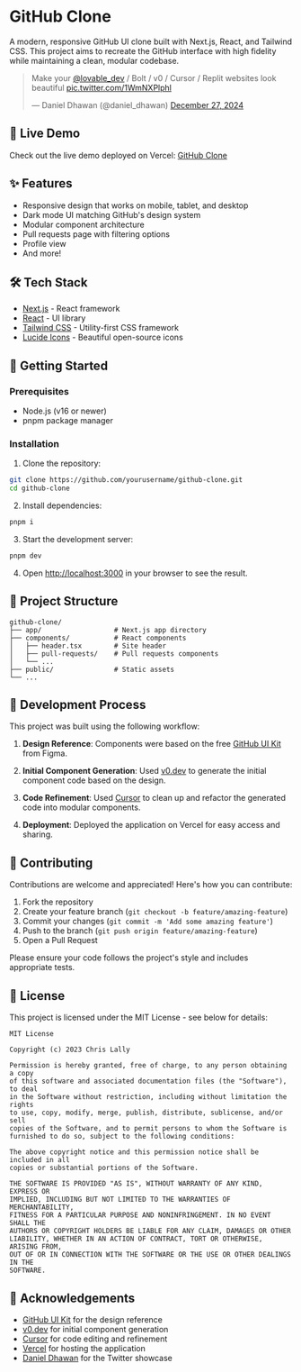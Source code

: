 # GitHub Clone

A modern, responsive GitHub UI clone built with Next.js, React, and Tailwind CSS. This project aims to recreate the GitHub interface with high fidelity while maintaining a clean, modular codebase.

<blockquote class="twitter-tweet"><p lang="en" dir="ltr">Make your <a href="https://twitter.com/lovable_dev?ref_src=twsrc%5Etfw">@lovable_dev</a> / Bolt / v0 / Cursor / Replit websites look beautiful <a href="https://t.co/1WmNXPlphl">pic.twitter.com/1WmNXPlphl</a></p>&mdash; Daniel Dhawan (@daniel_dhawan) <a href="https://twitter.com/daniel_dhawan/status/1872766766910455989?ref_src=twsrc%5Etfw">December 27, 2024</a></blockquote>

## 🚀 Live Demo

Check out the live demo deployed on Vercel: [GitHub Clone](https://github-clone-vercel.app)

## ✨ Features

- Responsive design that works on mobile, tablet, and desktop
- Dark mode UI matching GitHub's design system
- Modular component architecture
- Pull requests page with filtering options
- Profile view
- And more!

## 🛠️ Tech Stack

- [Next.js](https://nextjs.org/) - React framework
- [React](https://reactjs.org/) - UI library
- [Tailwind CSS](https://tailwindcss.com/) - Utility-first CSS framework
- [Lucide Icons](https://lucide.dev/) - Beautiful open-source icons

## 🏁 Getting Started

### Prerequisites

- Node.js (v16 or newer)
- pnpm package manager

### Installation

1. Clone the repository:

```bash
git clone https://github.com/yourusername/github-clone.git
cd github-clone
```

2. Install dependencies:

```bash
pnpm i
```

3. Start the development server:

```bash
pnpm dev
```

4. Open [http://localhost:3000](http://localhost:3000) in your browser to see the result.

## 🧩 Project Structure

```
github-clone/
├── app/                  # Next.js app directory
├── components/           # React components
│   ├── header.tsx        # Site header
│   ├── pull-requests/    # Pull requests components
│   └── ...
├── public/               # Static assets
└── ...
```

## 🔄 Development Process

This project was built using the following workflow:

1. **Design Reference**: Components were based on the free [GitHub UI Kit](https://www.figma.com/community/file/1235155662725718346) from Figma.

2. **Initial Component Generation**: Used [v0.dev](https://v0.dev) to generate the initial component code based on the design.

3. **Code Refinement**: Used [Cursor](https://cursor.sh/) to clean up and refactor the generated code into modular components.

4. **Deployment**: Deployed the application on Vercel for easy access and sharing.

## 👥 Contributing

Contributions are welcome and appreciated! Here's how you can contribute:

1. Fork the repository
2. Create your feature branch (`git checkout -b feature/amazing-feature`)
3. Commit your changes (`git commit -m 'Add some amazing feature'`)
4. Push to the branch (`git push origin feature/amazing-feature`)
5. Open a Pull Request

Please ensure your code follows the project's style and includes appropriate tests.

## 📝 License

This project is licensed under the MIT License - see below for details:

```
MIT License

Copyright (c) 2023 Chris Lally

Permission is hereby granted, free of charge, to any person obtaining a copy
of this software and associated documentation files (the "Software"), to deal
in the Software without restriction, including without limitation the rights
to use, copy, modify, merge, publish, distribute, sublicense, and/or sell
copies of the Software, and to permit persons to whom the Software is
furnished to do so, subject to the following conditions:

The above copyright notice and this permission notice shall be included in all
copies or substantial portions of the Software.

THE SOFTWARE IS PROVIDED "AS IS", WITHOUT WARRANTY OF ANY KIND, EXPRESS OR
IMPLIED, INCLUDING BUT NOT LIMITED TO THE WARRANTIES OF MERCHANTABILITY,
FITNESS FOR A PARTICULAR PURPOSE AND NONINFRINGEMENT. IN NO EVENT SHALL THE
AUTHORS OR COPYRIGHT HOLDERS BE LIABLE FOR ANY CLAIM, DAMAGES OR OTHER
LIABILITY, WHETHER IN AN ACTION OF CONTRACT, TORT OR OTHERWISE, ARISING FROM,
OUT OF OR IN CONNECTION WITH THE SOFTWARE OR THE USE OR OTHER DEALINGS IN THE
SOFTWARE.
```

## 🙏 Acknowledgements

- [GitHub UI Kit](https://www.figma.com/community/file/1235155662725718346) for the design reference
- [v0.dev](https://v0.dev) for initial component generation
- [Cursor](https://cursor.sh/) for code editing and refinement
- [Vercel](https://vercel.com) for hosting the application
- [Daniel Dhawan](https://twitter.com/daniel_dhawan) for the Twitter showcase 